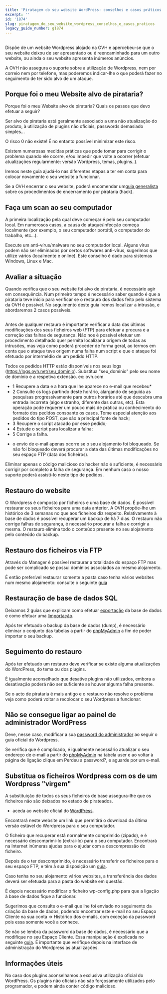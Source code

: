 ```yaml
---
title: 'Piratagem do seu website WordPress: conselhos e casos práticos'
excerpt: ''
id: '1874'
slug: piratagem_do_seu_website_wordpress_conselhos_e_casos_praticos
legacy_guide_number: g1874
---
```



## 
Dispõe de um website Wordpress alojado na OVH e apercebeu-se que o seu website deixou de ser apresentado ou é reencaminhado para um outro website, ou ainda o seu website apresenta inúmeros anúncios.

A OVH não assegura o suporte sobre a utilização de Wordpress, nem por correio nem por telefone, mas poderemos indicar-lhe o que poderá fazer no seguimento de ter sido alvo de um ataque.


## Porque foi o meu Website alvo de pirataria?
Porque foi o meu Website alvo de pirataria? Quais os passos que devo efetuar a seguir?

Ser alvo de pirataria está geralmente associado a uma não atualização do produto, à utilização de plugins não oficiais, passwords demasiado simples...

O risco 0 não existe! É no entanto possível minimizar este risco.

Existem numerosas medidas práticas que pode tomar para corrigir o problema quando ele ocorre, e/ou impedir que volte a ocorrer (efetuar atualizações regularmente: versão Wordpress, temas, plugins..).

Iremos neste guia ajudá-lo nas diferentes etapas a ter em conta para colocar novamente o seu website a funcionar.

Se a OVH encerrar o seu website, poderá encomendar um[guia generalista](https://www.ovh.pt/g1392.procedimento-encerramento-devido-a-hack-ovh) sobre os procedimentos de encerramento por pirataria (hack).


## Faça um scan ao seu computador
A primeira localização pela qual deve começar é pelo seu computador local.
Em numerosos casos, a causa do ataque/infecção começa localmente (por exemplo, o seu computador portátil, o computador do trabalho, etc...).

Execute um anti-vírus/malware no seu computador local. Alguns vírus podem não ser eliminados por certos softwares anti-vírus, sugerimos que utilize vários (localmente e online). Este conselho é dado para sistemas Windows, Linux e Mac.


## Avaliar a situação
Quando verifica que o seu website foi alvo de pirataria, é necessário agir em consequência.
Num primeiro tempo é necessário saber quando é que a pirataria teve inicio para verificar se o restauro dos dados feito pelo sistema da OVH é possível.
No seguimento deste guia iremos localizar a intrusão, e abordaremos 2 casos possíveis.


## 
Antes de qualquer restauro é importante verificar a data das últimas modificações dos seus ficheiros web (FTP) para efetuar a procura e a correção das falhas de segurança.
Não nos é possível efetuar um procedimento detalhado quer permita localizar a origem de todas as intrusões, mas veja como poderá proceder de forma geral, ao termos em conta que o ataque teve origem numa falha num script e que o ataque foi efetuado por intermédio de um pedido HTTP.

Todos os pedidos HTTP estão disponíveis nos seus logs (https://logs.ovh.net/seu_dominio).
Substitua "seu_dominio" pelo seu nome de domínio e a respetiva extensão. ex: ovh.com.

- 1 Recupere a data e a hora que lhe aparece no e-mail que recebeu*
- 2 Consulte os logs partindo deste horário, alargando de seguida as pesquisas progressivamente para outros horários até que descubra uma entrada incorreta (algo estranho, diferente das outras, etc). Esta operação pode requerer um pouco mais de prática ou conhecimento do formato dos pedidos consoante os casos. Tome especial atenção aos pedidos do tipo POST, que são a principal fonte de hack;
- 3 Recupere o script atacado por esse pedido;
- 4 Estude o script para localizar a falha;
- 5 Corrige a falha.


* o envio de e-mail apenas ocorre se o seu alojamento foi bloqueado. Se não foi bloqueado deverá procurar a data das últimas modificações no seu espaço FTP (data dos ficheiros).

Eliminar apenas o código malicioso do hacker não é suficiente, é necessário corrigir por completo a falha de segurança.
Em nenhum caso o nosso suporte poderá assisti-lo neste tipo de pedidos.


## Restauro do website
O Wordpress é composto por ficheiros e uma base de dados. É possível restaurar os seus ficheiros para uma data anterior. A OVH propõe-lhe um histórico de 3 semanas no que aos ficheiros diz respeito. Relativamente à base de dados é possível recuperar um backup de há 7 dias.
O restauro não corrige falhas de segurança, é necessário procurar a falha e corrigir a mesma.
O restauro elimina todo o conteúdo presente no seu alojamento pelo conteúdo do backup.


## Restauro dos ficheiros via FTP
Através do Manager é possível restaurar a totalidade do espaço FTP mas pode ser complicado se possui domínios associados ao mesmo alojamento.

É então preferível restaurar somente a pasta caso tenha vários websites num mesmo alojamento: consulte o seguinte  [guia](https://www.ovh.pt/g1593.recuperacao-backup-inteiro-ou-de-um-ficheiro-especifico-via-ftp-via-filezilla)


## Restauração de base de dados SQL
Deixamos 2 guias que explicam como efetuar [exportação](https://www.ovh.pt/g1394.exportacao-de-base-de-dados) da base de dados e como efetuar uma [limportação](https://www.ovh.pt/g1393.importacao-de-base-de-dados-mysql).

Após ter efetuado o backup da base de dados (dump), é necessário eliminar o conjunto das tabelas a partir do [phpMyAdmin](https://phpmyadmin.ovh.net) a fim de poder importar o seu backup.


## Seguimento do restauro
Após ter efetuado um restauro deve verificar se existe alguma atualizações do WordPress, do tema ou dos plugins.

É igualmente aconselhado que desative plugins não utilizados, embora a desativação poderá não ser suficiente se houver alguma falha presente.

Se o acto de pirataria é mais antigo e o restauro não resolve o problema veja como poderá voltar a recolocar o seu Wordpress a funcionar:

## Não se consegue ligar ao painel de administrador WordPress
Deve, nesse caso, modificar a sua [password do administrador](https://codex.wordpress.org/) ao seguir o guia oficial do Wordpress.

Se verifica que é complicado, é igualmente necessário atualizar o seu endereço de e-mail a partir do [phpMyAdmin](https://phpmyadmin.ovh.net) na tabela user e ao voltar à página de ligação clique em Perdeu a password?, e aguarde por um e-mail.


## Substitua os ficheiros Wordpress com os de um Wordpress "virgem"
A substituição de todos os seus ficheiros de base assegura-lhe que os ficheiros não são deixados no estado de pirateados.

- aceda ao website oficial do [WordPress](https://pt.wordpress.org/).


Encontrará neste website um link que permitirá o download da última versão estável do Wordpress para o seu computador.

O ficheiro que recuperar está normalmente comprimido (zipado), e é necessário descomprimi-lo (extrai-lo) para o seu computador. Encontrará na Internet inúmeras ajudas para o ajudar com a descompressão do ficheiro.

Depois de o ter descomprimido, é necessário transferir os ficheiros para o seu espaço FTP, e têm à sua disposição um [guia](https://www.ovh.pt/g1374.colocar-o-meu-site-online).

Caso tenha no seu alojamento vários websites, a transferência dos dados deverá ser efetuada para a pasta do website em questão.

É depois necessário modificar o ficheiro wp-config.php para que a ligação à base de dados fique a funcionar.

Sugerimos que consulte o e-mail que lhe foi enviado no seguimento da criação da base de dados, podendo encontrar este e-mail no seu Espaço Cliente na sua conta => Histórico dos e-mails, com exceção da password pois essa somente você a conhece.

Se não se lembra da password da base de dados, é necessário que a modifique no seu Espaço Cliente. Essa manipulação é explicada no seguinte [guia](https://www.ovh.pt/g1374.colocar-o-meu-site-online).
É importante que verifique depois na interface de administração do Wordpress as atualizações.


## Informações úteis
No caso dos plugins aconselhamos a exclusiva utilização oficial do WordPress. Os plugins não oficiais não são forçosamente utilizados pelo programador, e podem ainda conter código malicioso.

